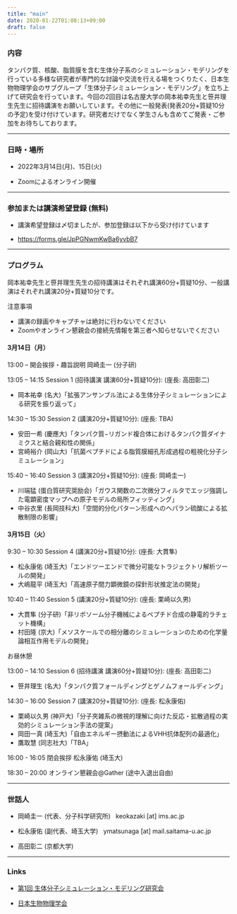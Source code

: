 ```yaml
---
title: "main"
date: 2020-01-22T01:08:13+09:00
draft: false
---
```


### 内容

タンパク質、核酸、脂質膜を含む生体分子系のシミュレーション・モデリングを行っている多様な研究者が専門的な討論や交流を行える場をつくりたく、日本生物物理学会のサブグループ「生体分子シミュレーション・モデリング」を立ち上げて研究会を行っています。今回の2回目は名古屋大学の岡本祐幸先生と笹井理生先生に招待講演をお願いしています。その他に一般発表(発表20分+質疑10分の予定)を受け付けています。研究者だけでなく学生さんも含めてご発表・ご参加をお待ちしております。

---

### 日時・場所

- 2022年3月14日(月)、15日(火)

- Zoomによるオンライン開催

---

### 参加または講演希望登録 (無料)

- 講演希望登録は〆切ましたが、参加登録は以下から受け付けています

- https://forms.gle/JpPGNwmKwBa6yvbB7

---

### プログラム

岡本祐幸先生と笹井理生先生の招待講演はそれぞれ講演60分+質疑10分、一般講演はそれぞれ講演20分+質疑10分です。

注意事項
- 講演の録画やキャプチャは絶対に行わないでください
- Zoomやオンライン懇親会の接続先情報を第三者へ知らせないでください

#### 3月14日（月）
13:00 – 開会挨拶・趣旨説明 岡崎圭一 (分子研)

13:05 – 14:15 Session 1 (招待講演 講演60分+質疑10分): (座長: 高田彰二)
- 岡本祐幸 (名大)「拡張アンサンブル法による生体分子シミュレーションによる研究を振り返って」

14:30 – 15:30 Session 2 (講演20分+質疑10分): (座長: TBA)
- 安田一希 (慶應大)「タンパク質−リガンド複合体におけるタンパク質ダイナミクスと結合親和性の関係」
- 宮崎裕介 (岡山大)「抗菌ペプチドによる脂質膜細孔形成過程の粗視化分子シミュレーション」

15:40 – 16:40 Session 3 (講演20分+質疑10分): (座長: 岡崎圭一)
- 川端猛 (蛋白質研究奨励会)「ガウス関数の二次微分フィルタでエッジ強調した電顕密度マップへの原子モデルの局所フィッティング」
- 中谷衣里 (長岡技科大)「空間的分化パターン形成へのヘパラン硫酸による拡散制限の影響」

#### 3月15日（火）
9:30 – 10:30 Session 4 (講演20分+質疑10分): (座長: 大貫隼)
- 松永康佑 (埼玉大)「エンドツーエンドで微分可能なトラジェクトリ解析ツールの開発」
- 大嶋龍平 (埼玉大)「高速原子間力顕微鏡の探針形状推定法の開発」

10:40 – 11:40 Session 5 (講演20分+質疑10分): (座長: 栗崎以久男)
- 大貫隼 (分子研)「非リボソーム分子機械によるペプチド合成の静電的ラチェット機構」
- 村田隆 (京大)「メソスケールでの相分離のシミュレーションのための化学量論相互作用モデルの開発」

お昼休憩

13:00 – 14:10 Session 6 (招待講演 講演60分+質疑10分): (座長: 高田彰二)
- 笹井理生 (名大)「タンパク質フォールディングとゲノムフォールディング」

14:30 – 16:00 Session 7 (講演20分+質疑10分): (座長: 松永康佑)
- 栗崎以久男 (神戸大)「分子夾雑系の微視的理解に向けた反応・拡散過程の実効的シミュレーション手法の提案」
- 岡田一真 (埼玉大)「自由エネルギー摂動法によるVHH抗体配列の最適化」
- 鷹取慧 (同志社大)「TBA」

16:00 - 16:05 閉会挨拶 松永康佑 (埼玉大)

18:30 – 20:00 オンライン懇親会@Gather (途中入退出自由)

---

### 世話人

- 岡崎圭一 (代表、分子科学研究所) &nbsp; keokazaki [at] ims.ac.jp

- 松永康佑 (副代表、埼玉大学) &nbsp; ymatsunaga [at] mail.saitama-u.ac.jp

- 高田彰二 (京都大学)

---

### Links

- [第1回 生体分子シミュレーション・モデリング研究会](https://bsm01.github.io)

- [日本生物物理学会](https://www.biophys.jp)

